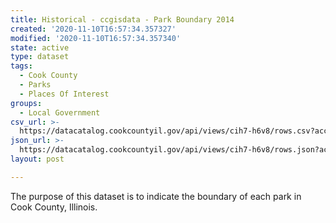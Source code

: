 ```yaml
---
title: Historical - ccgisdata - Park Boundary 2014
created: '2020-11-10T16:57:34.357327'
modified: '2020-11-10T16:57:34.357340'
state: active
type: dataset
tags:
  - Cook County
  - Parks
  - Places Of Interest
groups:
  - Local Government
csv_url: >-
  https://datacatalog.cookcountyil.gov/api/views/cih7-h6v8/rows.csv?accessType=DOWNLOAD
json_url: >-
  https://datacatalog.cookcountyil.gov/api/views/cih7-h6v8/rows.json?accessType=DOWNLOAD
layout: post

---
```

The purpose of this dataset is to indicate the boundary of each park in Cook County, Illinois.
